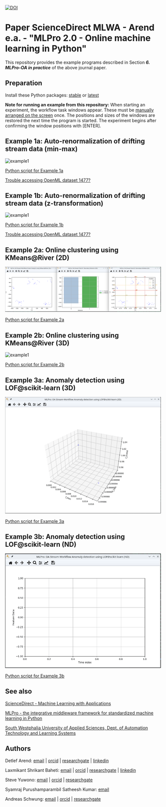 [![DOI](https://zenodo.org/badge/DOI/10.5281/zenodo.14216463.svg)](https://doi.org/10.5281/zenodo.14216463)

# Paper ScienceDirect MLWA - Arend e.a. - "MLPro 2.0 - Online machine learning in Python"
This repository provides the example programs described in Section _**6. MLPro-OA in practice**_ of the above journal paper.

## Preparation

Install these Python packages: [stable](requirements_stable.txt) or [latest](requirements_latest.txt)

**Note for running an example from this repository:** When starting an experiment, the workflow task windows appear. These must be [manually arranged on the screen](how_to_run_an_experiment.gif) once. The positions and sizes of the windows are restored the next time the program is started. The experiment begins after confirming the window positions with \[ENTER\].


## Example 1a: Auto-renormalization of drifting stream data (min-max)

![example1](example1/example1a_auto_renormalization_minmax.gif)

[Python script for Example 1a](example1/example1a_auto_renormalization_minmax.py)

[Trouble accessing OpenML dataset 1477?](example1/dataset/note.md)

## Example 1b: Auto-renormalization of drifting stream data (z-transformation)

![example1](example1/example1b_auto_renormalization_ztrans.gif)

[Python script for Example 1b](example1/example1b_auto_renormalization_ztrans.py)

[Trouble accessing OpenML dataset 1477?](example1/dataset/note.md)


## Example 2a: Online clustering using KMeans@River (2D)

![example1](example2/example2a_online_clustering_of_stream_data_2d.gif)

[Python script for Example 2a](example2/example2a_online_clustering_of_stream_data_2d.py)


## Example 2b: Online clustering using KMeans@River (3D)

![example1](example2/example2b_online_clustering_of_stream_data_3d.gif)

[Python script for Example 2b](example2/example2b_online_clustering_of_stream_data_3d.py)


## Example 3a: Anomaly detection using LOF@scikit-learn (3D)

![example1](example3/example3a_anomaly_detection_3d.gif)

[Python script for Example 3a](example3/example3a_anomaly_detection_3d.py)


## Example 3b: Anomaly detection using LOF@scikit-learn (ND)

![example1](example3/example3b_anomaly_detection_nd.gif)

[Python script for Example 3b](example3/example3b_anomaly_detection_nd.py)


## See also

[ScienceDirect - Machine Learning with Applications](https://www.sciencedirect.com/journal/machine-learning-with-applications)

[MLPro - the integrative middleware framework for standardized machine learning in Python](https://mlpro.readthedocs.io/)

[South Westphalia University of Applied Sciences, Dept. of Automation Technology and Learning Systems](https://www.fh-swf.de/de/forschung___transfer_4/labore_3/labs/labor_fuer_automatisierungstechnik__soest_1/standardseite_57.php)


## Authors

Detlef Arend: [email](mailto:arend.detlef@fh-swf.de) | [orcid](https://orcid.org/0000-0002-8315-2346) | [researchgate](https://www.researchgate.net/profile/Detlef-Arend) | [linkedin](https://www.linkedin.com/in/detlef-arend-65170527b)

Laxmikant Shrikant Baheti: [email](mailto:baheti.laxmikantshrikant@fh-swf.de) | [orcid](https://orcid.org/0009-0001-6566-1454) | [researchgate](https://www.researchgate.net/profile/Laxmikant-Baheti) | [linkedin](https://www.linkedin.com/in/laxmikant-baheti) 

Steve Yuwono: [email](mailto:yuwono.steve@fh-swf.de) | [orcid](https://orcid.org/0000-0001-7570-2726) | [researchgate](https://www.researchgate.net/profile/Steve-Yuwono)

Syamraj Purushamparambil Satheesh Kumar: [email](mailto:syam.ps1804@gmail.com)

Andreas Schwung: [email](mailto:schwung.andreas@fh-swf.de) | [orcid](https://orcid.org/0000-0001-8405-0977) | [researchgate](https://www.researchgate.net/profile/Andreas-Schwung)
